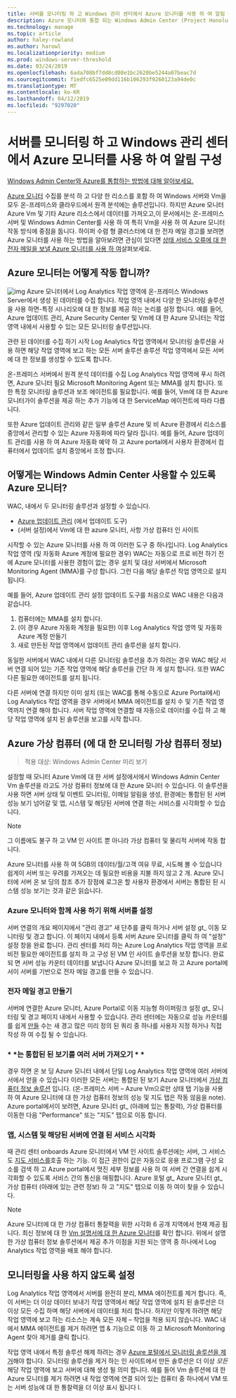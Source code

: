 ```yaml
---
title: 서버를 모니터링 하 고 Windows 관리 센터에서 Azure 모니터를 사용 하 여 알림 구성
description: Azure 모니터와 통합 되는 Windows Admin Center (Project Honolulu)
ms.technology: manage
ms.topic: article
author: haley-rowland
ms.author: harowl
ms.localizationpriority: medium
ms.prod: windows-server-threshold
ms.date: 03/24/2019
ms.openlocfilehash: 6ada708bf7dd8cd08e1bc2620be5244a07beac7d
ms.sourcegitcommit: f1edfc6525e09dd116b106293f9260123a94de0c
ms.translationtype: MT
ms.contentlocale: ko-KR
ms.lasthandoff: 04/12/2019
ms.locfileid: "9297020"
---
```

# 서버를 모니터링 하 고 Windows 관리 센터에서 Azure 모니터를 사용 하 여 알림 구성

[Windows Admin Center와 Azure를 통합하는 방법에 대해 알아보세요.](../plan/azure-integration-options.md)

[Azure 모니터](https://docs.microsoft.com/azure/azure-monitor/overview) 수집를 분석 하 고 다양 한 리소스를 포함 하 여 Windows 서버와 Vm을 모두 온-프레미스와 클라우드에서 원격 분석에는 솔루션입니다. 하지만 Azure 모니터 Azure Vm 및 기타 Azure 리소스에서 데이터를 가져오고,이 문서에서는 온-프레미스 서버 및 Windows Admin Center를 사용 하 여 특히 Vm을 사용 하 여 Azure 모니터 작동 방식에 중점을 둡니다. 하이퍼 수렴 형 클러스터에 대 한 전자 메일 경고를 보려면 Azure 모니터를 사용 하는 방법을 알아보려면 관심이 있다면 [상태 서비스 오류에 대 한 전자 메일을 보낼 Azure 모니터를 사용 하 여](https://docs.microsoft.com/windows-server/storage/storage-spaces/configure-azure-monitor)살펴보세요.

## Azure 모니터는 어떻게 작동 합니까?
![img](../media/azure-monitor-diagram.png) Azure 모니터에서 Log Analytics 작업 영역에 온-프레미스 Windows Server에서 생성 된 데이터를 수집 합니다. 작업 영역 내에서 다양 한 모니터링 솔루션을 사용 하면-특정 시나리오에 대 한 정보를 제공 하는 논리를 설정 합니다. 예를 들어, Azure 업데이트 관리, Azure Security Center 및 Vm에 대 한 Azure 모니터는 작업 영역 내에서 사용할 수 있는 모든 모니터링 솔루션입니다. 

관련 된 데이터를 수집 하기 시작 Log Analytics 작업 영역에서 모니터링 솔루션을 사용 하면 해당 작업 영역에 보고 하는 모든 서버 솔루션 솔루션 작업 영역에서 모든 서버에 대 한 정보를 생성할 수 있도록 합니다. 

온-프레미스 서버에서 원격 분석 데이터를 수집 Log Analytics 작업 영역에 푸시 하려면, Azure 모니터 필요 Microsoft Monitoring Agent 또는 MMA를 설치 합니다. 또한 특정 모니터링 솔루션과 보조 에이전트를 필요합니다. 예를 들어, Vm에 대 한 Azure 모니터가이 솔루션을 제공 하는 추가 기능에 대 한 ServiceMap 에이전트에 따라 다릅니다. 

또한 Azure 업데이트 관리와 같은 일부 솔루션 Azure 및 비 Azure 환경에서 리소스를 중앙에서 관리할 수 있는 Azure 자동화에 따라 달라 집니다. 예를 들어, Azure 업데이트 관리를 사용 하 여 Azure 자동화 예약 하 고 Azure portal에서 사용자 환경에서 컴퓨터에서 업데이트 설치 중앙에서 조정 합니다.


## 어떻게는 Windows Admin Center 사용할 수 있도록 Azure 모니터?

WAC, 내에서 두 모니터링 솔루션과 설정할 수 있습니다.

- [Azure 업데이트 관리](azure-update-management.md) (에서 업데이트 도구)
- (서버 설정)에서 Vm에 대 한 azure 모니터, 사항 가상 컴퓨터 인 사이트

시작할 수 있는 Azure 모니터를 사용 하 여 이러한 도구 중 하나입니다. Log Analytics 작업 영역 (및 자동화 Azure 계정에 필요한 경우) WAC는 자동으로 프로 비전 하기 전에 Azure 모니터를 사용한 경험이 없는 경우 설치 및 대상 서버에서 Microsoft Monitoring Agent (MMA)를 구성 합니다. 그런 다음 해당 솔루션 작업 영역으로 설치 됩니다. 

예를 들어, Azure 업데이트 관리 설정 업데이트 도구를 처음으로 WAC 내용은 다음과 같습니다.

1. 컴퓨터에는 MMA를 설치 합니다.
2. (이 경우 Azure 자동화 계정을 필요한) 이후 Log Analytics 작업 영역 및 자동화 Azure 계정 만들기
3. 새로 만든된 작업 영역에서 업데이트 관리 솔루션을 설치 합니다.

동일한 서버에서 WAC 내에서 다른 모니터링 솔루션을 추가 하려는 경우 WAC 해당 서버 연결 되어 있는 기존 작업 영역에 해당 솔루션을 간단 하 게 설치 합니다. 또한 WAC 다른 필요한 에이전트를 설치 됩니다.

다른 서버에 연결 하지만 이미 설치 (또는 WAC를 통해 수동으로 Azure Portal에서) Log Analytics 작업 영역을 경우 서버에서 MMA 에이전트를 설치 수 및 기존 작업 영역까지 연결 해야 합니다. 서버 작업 영역에 연결할 때 자동으로 데이터를 수집 하 고 해당 작업 영역에 설치 된 솔루션을 보고를 시작 합니다.

## Azure 가상 컴퓨터 (에 대 한 모니터링 가상 컴퓨터 정보)
>적용 대상: Windows Admin Center 미리 보기

설정할 때 모니터 Azure Vm에 대 한 서버 설정에서에서 Windows Admin Center Vm 솔루션을 라고도 가상 컴퓨터 정보에 대 한 Azure 모니터 수 있습니다. 이 솔루션을 사용 하면 서버 상태 및 이벤트 모니터링, 이메일 알림을 생성, 환경에는 통합된 된 서버 성능 보기 넘어갈 및 앱, 시스템 및 해당된 서버에 연결 하는 서비스를 시각화할 수 있습니다.

> [!NOTE]
> 그 이름에도 불구 하 고 VM 인 사이트 뿐 아니라 가상 컴퓨터 및 물리적 서버에 작동 합니다.

Azure 모니터를 사용 하 여 5GB의 데이터/월/고객 여유 무료, 시도해 볼 수 있습니다 쉽게이 서버 또는 우려를 가져오는 데 필요한 비용을 지불 하지 않고 2 개. Azure 모니터에 서버 온 보 딩의 참조 추가 장점에 로그온 할 사용자 환경에서 서버는 통합된 된 시스템 성능 보기는 것과 같은 읽습니다.

### **Azure 모니터와 함께 사용 하기 위해 서버를 설정**

서버 연결의 개요 페이지에서 "관리 경고" 새 단추를 클릭 하거나 서버 설정 gt_ 이동 모니터링 및 경고 합니다. 이 페이지 내에서 등록 서버 Azure 모니터를 클릭 하 여 "설정" 설정 창을 완료 합니다. 관리 센터를 처리 하는 Azure Log Analytics 작업 영역을 프로 비전 필요한 에이전트를 설치 하 고 구성 된 VM 인 사이트 솔루션을 보장 합니다. 완료 되 면 서버 성능 카운터 데이터를 보냅니다 Azure 모니터를 보고 하 고 Azure portal에서이 서버를 기반으로 전자 메일 경고를 만들 수 있습니다.

### **전자 메일 경고 만들기**

서버에 연결한 Azure 모니터, Azure Portal로 이동 지능형 하이퍼링크 설정 gt_ 모니터링 및 경고 페이지 내에서 사용할 수 있습니다. 관리 센터에는 자동으로 성능 카운터를를 쉽게 [만들](https://docs.microsoft.com/azure/azure-monitor/platform/alerts-log) 수는 새 경고 많은 미리 정의 된 쿼리 중 하나를 사용자 지정 하거나 직접 작성 하 여 수집 될 수 있습니다.

### * *는 통합된 된 보기를 여러 서버 가져오기 * *

경우 하면 온 보 딩 Azure 모니터 내에서 단일 Log Analytics 작업 영역에 여러 서버에서에서 얻을 수 있습니다 이러한 모든 서버는 통합된 된 보기 Azure 모니터에서 [가상 컴퓨터 정보 솔루션](https://docs.microsoft.com/azure/azure-monitor/insights/vminsights-overview) 입니다.  (온-프레미스 서버 – Azure Vm으로만 상태 탭 기능을 사용 하 여 Azure 모니터에 대 한 가상 컴퓨터 정보의 성능 및 지도 탭은 작동 않음을 note). Azure portal에서이 보려면, Azure 모니터 gt_ (아래에 있는 통찰력), 가상 컴퓨터를 이동한 다음 "Performance" 또는 "지도" 탭으로 이동 합니다.

### **앱, 시스템 및 해당된 서버에 연결 된 서비스 시각화**

때 관리 센터 onboards Azure 모니터에서 VM 인 사이트 솔루션에는 서버, 그 서비스도 [지도 서비스를](https://docs.microsoft.com/azure/azure-monitor/insights/service-map)호출 하는 기능. 이 접근 권한이 값은 자동으로 응용 프로그램 구성 요소를 검색 하 고 Azure portal에서 멋진 세부 정보를 사용 하 여 서버 간 연결을 쉽게 시각화할 수 있도록 서비스 간의 통신을 매핑합니다. Azure 포털 gt_ Azure 모니터 gt_ 가상 컴퓨터 (아래에 있는 관련 정보) 하 고 "지도" 탭으로 이동 하 여이 찾을 수 있습니다.

> [!NOTE]
> Azure 모니터에 대 한 가상 컴퓨터 통찰력을 위한 시각화 6 공개 지역에서 현재 제공 됩니다.  최신 정보에 대 한 [Vm 설명서에 대 한 Azure 모니터](https://docs.microsoft.com/azure/azure-monitor/insights/vminsights-onboard#log-analytics)를 확인 합니다.  위에서 설명한 가상 컴퓨터 정보 솔루션에서 제공 추가 이점을 지원 되는 영역 중 하나에서 Log Analytics 작업 영역을 배포 해야 합니다.

## 모니터링을 사용 하지 않도록 설정

Log Analytics 작업 영역에서 서버를 완전히 분리, MMA 에이전트를 제거 합니다. 즉,이 서버는 더 이상 데이터 보내기 작업 영역에서 해당 작업 영역에 설치 된 솔루션은 더 이상 모든 수집 하며 해당 서버에서 데이터를 처리 합니다. 하지만 이렇게 하려면 해당 작업 영역에 보고 하는 리소스는 계속 모든 자체 – 작업을 적용 되지 않습니다. WAC 내에서 MMA 에이전트를 제거 하려면 앱 & 기능으로 이동 하 고 Microsoft Monitoring Agent 찾아 제거를 클릭 합니다.

작업 영역 내에서 특정 솔루션 해제 하려는 경우 [Azure 포털에서 모니터링 솔루션을 제거](https://docs.microsoft.com/azure/azure-monitor/insights/solutions#remove-a-management-solution)해야 합니다. 모니터링 솔루션을 제거 하는 인 사이트에서 만든 솔루션은 더 이상 _모든_ 해당 작업 영역에 보고 서버에 대해 생성 될 의미 합니다. 예를 들어 Vm 솔루션에 대 한 Azure 모니터를 제거 하려면 내 작업 영역에 연결 되어 있는 컴퓨터 중 하나에서 VM 또는 서버 성능에 대 한 통찰력을 더 이상 표시 됩니다 I.
